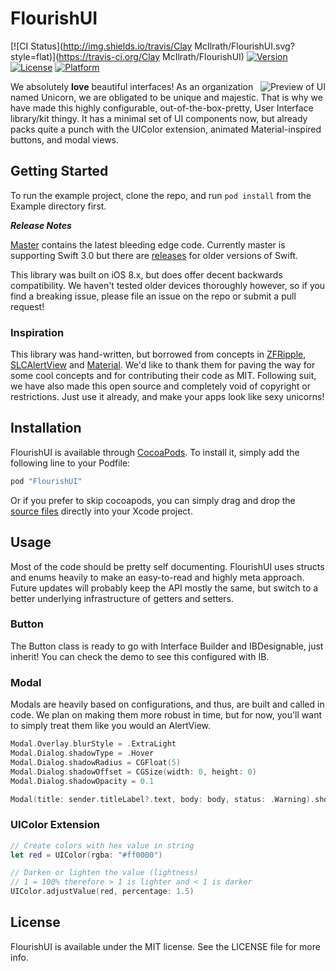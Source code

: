 # FlourishUI

[![CI Status](http://img.shields.io/travis/Clay McIlrath/FlourishUI.svg?style=flat)](https://travis-ci.org/Clay McIlrath/FlourishUI)
[![Version](https://img.shields.io/cocoapods/v/FlourishUI.svg?style=flat)](http://cocoapods.org/pods/FlourishUI)
[![License](https://img.shields.io/cocoapods/l/FlourishUI.svg?style=flat)](http://cocoapods.org/pods/FlourishUI)
[![Platform](https://img.shields.io/cocoapods/p/FlourishUI.svg?style=flat)](http://cocoapods.org/pods/FlourishUI)

<img src="https://github.com/thinkclay/FlourishUI/blob/master/Screenshots/animated.gif" alt="Preview of UI" align="right" />

We absolutely **love** beautiful interfaces! As an organization named Unicorn, we are obligated to be unique and majestic. That is why we have made this highly configurable, out-of-the-box-pretty, User Interface library/kit thingy. It has a minimal set of UI components now, but already packs quite a punch with the UIColor extension, animated Material-inspired buttons, and modal views.

## Getting Started

To run the example project, clone the repo, and run `pod install` from the Example directory first.






***Release Notes***

[Master](https://github.com/unicorn/FlourishUI/tree/master) contains the latest bleeding edge code. Currently master is supporting Swift 3.0 but there are [releases](https://github.com/thinkclay/FlourishUI/releases) for older versions of Swift.

This library was built on iOS 8.x, but does offer decent backwards compatibility. We haven't tested older devices thoroughly however, so if you find a breaking issue, please file an issue on the repo or submit a pull request!


### Inspiration

This library was hand-written, but borrowed from concepts in [ZFRipple](https://github.com/zoonooz/ZFRippleButton),
[SLCAlertView](https://github.com/vikmeup/SCLAlertView-Swift) and [Material](http://www.google.com/design/spec/material-design/introduction.html). We'd like to thank them for paving the way for some cool concepts and for contributing their code as MIT. Following suit, we have also made this open source and completely void of copyright or restrictions. Just use it already, and make your apps look like sexy unicorns!


## Installation

FlourishUI is available through [CocoaPods](http://cocoapods.org). To install it, simply add the following line to your Podfile:

```ruby
pod "FlourishUI"
```

Or if you prefer to skip cocoapods, you can simply drag and drop the [source files](https://github.com/thinkclay/FlourishUI/tree/master/Pod/Classes) directly into your Xcode project.


## Usage

Most of the code should be pretty self documenting. FlourishUI uses structs and enums heavily to make an easy-to-read and highly meta approach. Future updates will probably keep the API mostly the same, but switch to a better underlying infrastructure of getters and setters.

### Button

The Button class is ready to go with Interface Builder and IBDesignable, just inherit!
You can check the demo to see this configured with IB.

### Modal

Modals are heavily based on configurations, and thus, are built and called in code.
We plan on making them more robust in time, but for now, you'll want to simply treat them like you would an AlertView.

```swift
Modal.Overlay.blurStyle = .ExtraLight
Modal.Dialog.shadowType = .Hover
Modal.Dialog.shadowRadius = CGFloat(5)
Modal.Dialog.shadowOffset = CGSize(width: 0, height: 0)
Modal.Dialog.shadowOpacity = 0.1

Modal(title: sender.titleLabel?.text, body: body, status: .Warning).show()
```

### UIColor Extension

```swift
// Create colors with hex value in string
let red = UIColor(rgba: "#ff0000")

// Darken or lighten the value (lightness)
// 1 = 100% therefore > 1 is lighter and < 1 is darker
UIColor.adjustValue(red, percentage: 1.5)
```

## License

FlourishUI is available under the MIT license. See the LICENSE file for more info.
